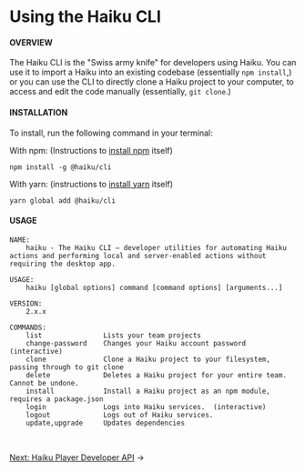 # Using the Haiku CLI

#### OVERVIEW

The Haiku CLI is the "Swiss army knife" for developers using Haiku.  You can use it to import a Haiku into an existing codebase (essentially `npm install`,) or you can use the CLI to directly clone a Haiku project to your computer, to access and edit the code manually (essentially, `git clone`.)


#### INSTALLATION

To install, run the following command in your terminal:

With npm: (Instructions to [install npm](https://www.npmjs.com/get-npm) itself)

`npm install -g @haiku/cli`

With yarn: (instructions to [install yarn](https://yarnpkg.com/lang/en/docs/install/) itself)

`yarn global add @haiku/cli`


#### USAGE

```
NAME:
    haiku - The Haiku CLI — developer utilities for automating Haiku actions and performing local and server-enabled actions without requiring the desktop app.

USAGE:
    haiku [global options] command [command options] [arguments...]

VERSION:
    2.x.x

COMMANDS:
    list               Lists your team projects
    change-password    Changes your Haiku account password (interactive)
    clone              Clone a Haiku project to your filesystem, passing through to git clone
    delete             Deletes a Haiku project for your entire team.  Cannot be undone.
    install            Install a Haiku project as an npm module, requires a package.json
    login              Logs into Haiku services.  (interactive)
    logout             Logs out of Haiku services.
    update,upgrade     Updates dependencies
```

<br>

[Next: Haiku Player Developer API](/embedding-and-using-haiku/haiku-player-api.md) &rarr;
